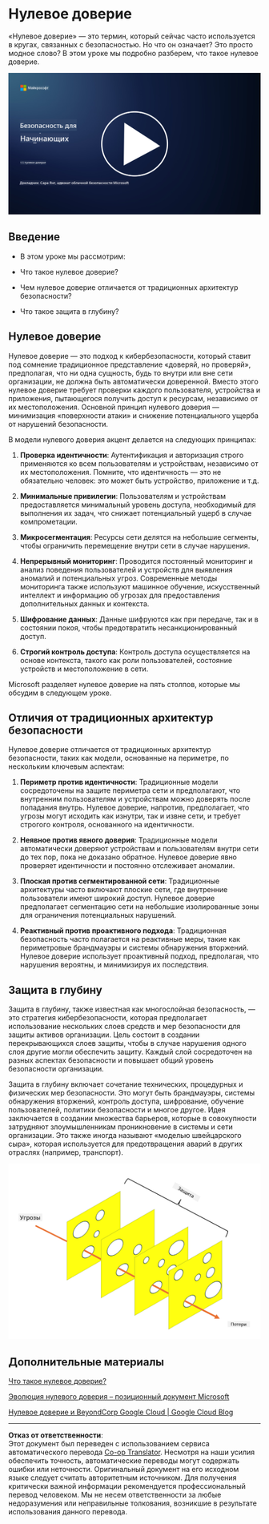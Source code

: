 <!--
CO_OP_TRANSLATOR_METADATA:
{
  "original_hash": "75f77f972d2233c584f87c1eb96c983b",
  "translation_date": "2025-09-03T23:45:26+00:00",
  "source_file": "1.5 Zero trust.md",
  "language_code": "ru"
}
-->
# Нулевое доверие

«Нулевое доверие» — это термин, который сейчас часто используется в кругах, связанных с безопасностью. Но что он означает? Это просто модное слово? В этом уроке мы подробно разберем, что такое нулевое доверие.

[![Смотреть видео](../../translated_images/1-5_placeholder.36b707a8de54c96991f42d1e0a5979771993f470834d818e581c8de8c447bc5b.ru.png)](https://learn-video.azurefd.net/vod/player?id=ee1551cc-e7a5-4db6-a897-c286abe68a69)

## Введение

 - В этом уроке мы рассмотрим:
   
   
 - Что такое нулевое доверие?

   
  

 - Чем нулевое доверие отличается от традиционных архитектур безопасности?

   
   

 - Что такое защита в глубину?

## Нулевое доверие

Нулевое доверие — это подход к кибербезопасности, который ставит под сомнение традиционное представление «доверяй, но проверяй», предполагая, что ни одна сущность, будь то внутри или вне сети организации, не должна быть автоматически доверенной. Вместо этого нулевое доверие требует проверки каждого пользователя, устройства и приложения, пытающегося получить доступ к ресурсам, независимо от их местоположения. Основной принцип нулевого доверия — минимизация «поверхности атаки» и снижение потенциального ущерба от нарушений безопасности.

В модели нулевого доверия акцент делается на следующих принципах:

1. **Проверка идентичности**: Аутентификация и авторизация строго применяются ко всем пользователям и устройствам, независимо от их местоположения. Помните, что идентичность — это не обязательно человек: это может быть устройство, приложение и т.д.

2. **Минимальные привилегии**: Пользователям и устройствам предоставляется минимальный уровень доступа, необходимый для выполнения их задач, что снижает потенциальный ущерб в случае компрометации.

3. **Микросегментация**: Ресурсы сети делятся на небольшие сегменты, чтобы ограничить перемещение внутри сети в случае нарушения.

4. **Непрерывный мониторинг**: Проводится постоянный мониторинг и анализ поведения пользователей и устройств для выявления аномалий и потенциальных угроз. Современные методы мониторинга также используют машинное обучение, искусственный интеллект и информацию об угрозах для предоставления дополнительных данных и контекста.

5. **Шифрование данных**: Данные шифруются как при передаче, так и в состоянии покоя, чтобы предотвратить несанкционированный доступ.

6. **Строгий контроль доступа**: Контроль доступа осуществляется на основе контекста, такого как роли пользователей, состояние устройств и местоположение в сети.

Microsoft разделяет нулевое доверие на пять столпов, которые мы обсудим в следующем уроке.

## Отличия от традиционных архитектур безопасности

Нулевое доверие отличается от традиционных архитектур безопасности, таких как модели, основанные на периметре, по нескольким ключевым аспектам:

1. **Периметр против идентичности**: Традиционные модели сосредоточены на защите периметра сети и предполагают, что внутренним пользователям и устройствам можно доверять после попадания внутрь. Нулевое доверие, напротив, предполагает, что угрозы могут исходить как изнутри, так и извне сети, и требует строгого контроля, основанного на идентичности.

2. **Неявное против явного доверия**: Традиционные модели автоматически доверяют устройствам и пользователям внутри сети до тех пор, пока не доказано обратное. Нулевое доверие явно проверяет идентичности и постоянно отслеживает аномалии.

3. **Плоская против сегментированной сети**: Традиционные архитектуры часто включают плоские сети, где внутренние пользователи имеют широкий доступ. Нулевое доверие предполагает сегментацию сети на небольшие изолированные зоны для ограничения потенциальных нарушений.

4. **Реактивный против проактивного подхода**: Традиционная безопасность часто полагается на реактивные меры, такие как периметровые брандмауэры и системы обнаружения вторжений. Нулевое доверие использует проактивный подход, предполагая, что нарушения вероятны, и минимизируя их последствия.

## Защита в глубину

Защита в глубину, также известная как многослойная безопасность, — это стратегия кибербезопасности, которая предполагает использование нескольких слоев средств и мер безопасности для защиты активов организации. Цель состоит в создании перекрывающихся слоев защиты, чтобы в случае нарушения одного слоя другие могли обеспечить защиту. Каждый слой сосредоточен на разных аспектах безопасности и повышает общий уровень безопасности организации.

Защита в глубину включает сочетание технических, процедурных и физических мер безопасности. Это могут быть брандмауэры, системы обнаружения вторжений, контроль доступа, шифрование, обучение пользователей, политики безопасности и многое другое. Идея заключается в создании множества барьеров, которые в совокупности затрудняют злоумышленникам проникновение в системы и сети организации. Это также иногда называют «моделью швейцарского сыра», которая используется для предотвращения аварий в других отраслях (например, транспорт).

![image](../../translated_images/swisscheese.dc1f2a129515c5af146d3fe0b5e69305e16bfb7ae348d0e4d59a02ada9f5e92b.ru.png)

## Дополнительные материалы

[Что такое нулевое доверие?](https://learn.microsoft.com/security/zero-trust/zero-trust-overview?WT.mc_id=academic-96948-sayoung)

[Эволюция нулевого доверия – позиционный документ Microsoft](https://query.prod.cms.rt.microsoft.com/cms/api/am/binary/RWJJdT?WT.mc_id=academic-96948-sayoung)

[Нулевое доверие и BeyondCorp Google Cloud | Google Cloud Blog](https://cloud.google.com/blog/topics/developers-practitioners/zero-trust-and-beyondcorp-google-cloud)

---

**Отказ от ответственности**:  
Этот документ был переведен с использованием сервиса автоматического перевода [Co-op Translator](https://github.com/Azure/co-op-translator). Несмотря на наши усилия обеспечить точность, автоматические переводы могут содержать ошибки или неточности. Оригинальный документ на его исходном языке следует считать авторитетным источником. Для получения критически важной информации рекомендуется профессиональный перевод человеком. Мы не несем ответственности за любые недоразумения или неправильные толкования, возникшие в результате использования данного перевода.